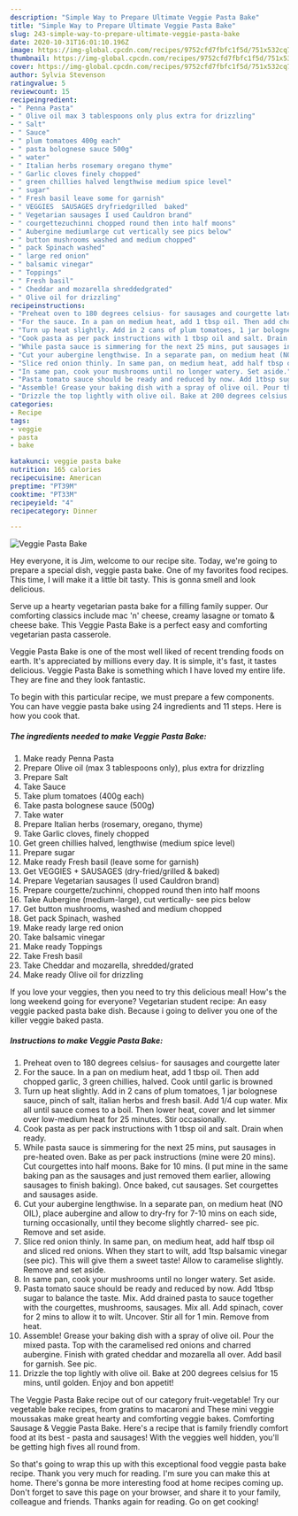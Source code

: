 ```yaml
---
description: "Simple Way to Prepare Ultimate Veggie Pasta Bake"
title: "Simple Way to Prepare Ultimate Veggie Pasta Bake"
slug: 243-simple-way-to-prepare-ultimate-veggie-pasta-bake
date: 2020-10-31T16:01:10.196Z
image: https://img-global.cpcdn.com/recipes/9752cfd7fbfc1f5d/751x532cq70/veggie-pasta-bake-recipe-main-photo.jpg
thumbnail: https://img-global.cpcdn.com/recipes/9752cfd7fbfc1f5d/751x532cq70/veggie-pasta-bake-recipe-main-photo.jpg
cover: https://img-global.cpcdn.com/recipes/9752cfd7fbfc1f5d/751x532cq70/veggie-pasta-bake-recipe-main-photo.jpg
author: Sylvia Stevenson
ratingvalue: 5
reviewcount: 15
recipeingredient:
- " Penna Pasta"
- " Olive oil max 3 tablespoons only plus extra for drizzling"
- " Salt"
- " Sauce"
- " plum tomatoes 400g each"
- " pasta bolognese sauce 500g"
- " water"
- " Italian herbs rosemary oregano thyme"
- " Garlic cloves finely chopped"
- " green chillies halved lengthwise medium spice level"
- " sugar"
- " Fresh basil leave some for garnish"
- " VEGGIES  SAUSAGES dryfriedgrilled  baked"
- " Vegetarian sausages I used Cauldron brand"
- " courgettezuchinni chopped round then into half moons"
- " Aubergine mediumlarge cut vertically see pics below"
- " button mushrooms washed and medium chopped"
- " pack Spinach washed"
- " large red onion"
- " balsamic vinegar"
- " Toppings"
- " Fresh basil"
- " Cheddar and mozarella shreddedgrated"
- " Olive oil for drizzling"
recipeinstructions:
- "Preheat oven to 180 degrees celsius- for sausages and courgette later"
- "For the sauce. In a pan on medium heat, add 1 tbsp oil. Then add chopped garlic, 3 green chillies, halved. Cook until garlic is browned"
- "Turn up heat slightly. Add in 2 cans of plum tomatoes, 1 jar bolognese sauce, pinch of salt, italian herbs and fresh basil. Add 1/4 cup water. Mix all until sauce comes to a boil. Then lower heat, cover and let simmer over low-medium heat for 25 minutes. Stir occasionally."
- "Cook pasta as per pack instructions with 1 tbsp oil and salt. Drain when ready."
- "While pasta sauce is simmering for the next 25 mins, put sausages in pre-heated oven. Bake as per pack instructions (mine were 20 mins). Cut courgettes into half moons. Bake for 10 mins. (I put mine in the same baking pan as the sausages and just removed them earlier, allowing sausages to finish baking). Once baked, cut sausages. Set courgettes and sausages aside."
- "Cut your aubergine lengthwise. In a separate pan, on medium heat (NO OIL), place aubergine and allow to dry-fry for 7-10 mins on each side, turning occasionally, until they become slightly charred- see pic. Remove and set aside."
- "Slice red onion thinly. In same pan, on medium heat, add half tbsp oil and sliced red onions. When they start to wilt, add 1tsp balsamic vinegar (see pic). This will give them a sweet taste! Allow to caramelise slightly. Remove and set aside."
- "In same pan, cook your mushrooms until no longer watery. Set aside."
- "Pasta tomato sauce should be ready and reduced by now. Add 1tbsp sugar to balance the taste. Mix. Add drained pasta to sauce together with the courgettes, mushrooms, sausages. Mix all. Add spinach, cover for 2 mins to allow it to wilt. Uncover. Stir all for 1 min. Remove from heat."
- "Assemble! Grease your baking dish with a spray of olive oil. Pour the mixed pasta. Top with the caramelised red onions and charred aubergine. Finish with grated cheddar and mozarella all over. Add basil for garnish. See pic."
- "Drizzle the top lightly with olive oil. Bake at 200 degrees celsius for 15 mins, until golden. Enjoy and bon appetit!"
categories:
- Recipe
tags:
- veggie
- pasta
- bake

katakunci: veggie pasta bake 
nutrition: 165 calories
recipecuisine: American
preptime: "PT39M"
cooktime: "PT33M"
recipeyield: "4"
recipecategory: Dinner

---
```



![Veggie Pasta Bake](https://img-global.cpcdn.com/recipes/9752cfd7fbfc1f5d/751x532cq70/veggie-pasta-bake-recipe-main-photo.jpg)

Hey everyone, it is Jim, welcome to our recipe site. Today, we're going to prepare a special dish, veggie pasta bake. One of my favorites food recipes. This time, I will make it a little bit tasty. This is gonna smell and look delicious.

Serve up a hearty vegetarian pasta bake for a filling family supper. Our comforting classics include mac &#39;n&#39; cheese, creamy lasagne or tomato &amp; cheese bake. This Veggie Pasta Bake is a perfect easy and comforting vegetarian pasta casserole.

Veggie Pasta Bake is one of the most well liked of recent trending foods on earth. It's appreciated by millions every day. It is simple, it's fast, it tastes delicious. Veggie Pasta Bake is something which I have loved my entire life. They are fine and they look fantastic.


To begin with this particular recipe, we must prepare a few components. You can have veggie pasta bake using 24 ingredients and 11 steps. Here is how you cook that.

<!--inarticleads1-->

##### The ingredients needed to make Veggie Pasta Bake:

1. Make ready  Penna Pasta
1. Prepare  Olive oil (max 3 tablespoons only), plus extra for drizzling
1. Prepare  Salt
1. Take  Sauce
1. Take  plum tomatoes (400g each)
1. Take  pasta bolognese sauce (500g)
1. Take  water
1. Prepare  Italian herbs (rosemary, oregano, thyme)
1. Take  Garlic cloves, finely chopped
1. Get  green chillies halved, lengthwise (medium spice level)
1. Prepare  sugar
1. Make ready  Fresh basil (leave some for garnish)
1. Get  VEGGIES + SAUSAGES (dry-fried/grilled &amp; baked)
1. Prepare  Vegetarian sausages (I used Cauldron brand)
1. Prepare  courgette/zuchinni, chopped round then into half moons
1. Take  Aubergine (medium-large), cut vertically- see pics below
1. Get  button mushrooms, washed and medium chopped
1. Get  pack Spinach, washed
1. Make ready  large red onion
1. Take  balsamic vinegar
1. Make ready  Toppings
1. Take  Fresh basil
1. Take  Cheddar and mozarella, shredded/grated
1. Make ready  Olive oil for drizzling


If you love your veggies, then you need to try this delicious meal! How&#39;s the long weekend going for everyone? Vegetarian student recipe: An easy veggie packed pasta bake dish. Because i going to deliver you one of the killer veggie baked pasta. 

<!--inarticleads2-->

##### Instructions to make Veggie Pasta Bake:

1. Preheat oven to 180 degrees celsius- for sausages and courgette later
1. For the sauce. In a pan on medium heat, add 1 tbsp oil. Then add chopped garlic, 3 green chillies, halved. Cook until garlic is browned
1. Turn up heat slightly. Add in 2 cans of plum tomatoes, 1 jar bolognese sauce, pinch of salt, italian herbs and fresh basil. Add 1/4 cup water. Mix all until sauce comes to a boil. Then lower heat, cover and let simmer over low-medium heat for 25 minutes. Stir occasionally.
1. Cook pasta as per pack instructions with 1 tbsp oil and salt. Drain when ready.
1. While pasta sauce is simmering for the next 25 mins, put sausages in pre-heated oven. Bake as per pack instructions (mine were 20 mins). Cut courgettes into half moons. Bake for 10 mins. (I put mine in the same baking pan as the sausages and just removed them earlier, allowing sausages to finish baking). Once baked, cut sausages. Set courgettes and sausages aside.
1. Cut your aubergine lengthwise. In a separate pan, on medium heat (NO OIL), place aubergine and allow to dry-fry for 7-10 mins on each side, turning occasionally, until they become slightly charred- see pic. Remove and set aside.
1. Slice red onion thinly. In same pan, on medium heat, add half tbsp oil and sliced red onions. When they start to wilt, add 1tsp balsamic vinegar (see pic). This will give them a sweet taste! Allow to caramelise slightly. Remove and set aside.
1. In same pan, cook your mushrooms until no longer watery. Set aside.
1. Pasta tomato sauce should be ready and reduced by now. Add 1tbsp sugar to balance the taste. Mix. Add drained pasta to sauce together with the courgettes, mushrooms, sausages. Mix all. Add spinach, cover for 2 mins to allow it to wilt. Uncover. Stir all for 1 min. Remove from heat.
1. Assemble! Grease your baking dish with a spray of olive oil. Pour the mixed pasta. Top with the caramelised red onions and charred aubergine. Finish with grated cheddar and mozarella all over. Add basil for garnish. See pic.
1. Drizzle the top lightly with olive oil. Bake at 200 degrees celsius for 15 mins, until golden. Enjoy and bon appetit!


The Veggie Pasta Bake recipe out of our category fruit-vegetable! Try our vegetable bake recipes, from gratins to macaroni and These mini veggie moussakas make great hearty and comforting veggie bakes. Comforting Sausage &amp; Veggie Pasta Bake. Here&#39;s a recipe that is family friendly comfort food at its best - pasta and sausages! With the veggies well hidden, you&#39;ll be getting high fives all round from. 

So that's going to wrap this up with this exceptional food veggie pasta bake recipe. Thank you very much for reading. I'm sure you can make this at home. There's gonna be more interesting food at home recipes coming up. Don't forget to save this page on your browser, and share it to your family, colleague and friends. Thanks again for reading. Go on get cooking!
